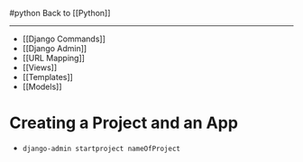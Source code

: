 #python
Back to [[Python]]
***
- [[Django Commands]]
- [[Django Admin]]
- [[URL Mapping]]
-  [[Views]]
- [[Templates]]
- [[Models]]

# Creating a Project and an App
- ``django-admin startproject nameOfProject`` 

